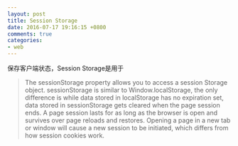 ```yaml
---
layout: post
title: Session Storage
date: 2016-07-17 19:16:15 +0800
comments: true
categories:
- web
---
```


保存客户端状态，Session Storage是用于

> The sessionStorage property allows you to access a session Storage object. sessionStorage is similar to Window.localStorage, the only difference is while data stored in localStorage has no expiration set, data stored in sessionStorage gets cleared when the page session ends. A page session lasts for as long as the browser is open and survives over page reloads and restores. Opening a page in a new tab or window will cause a new session to be initiated, which differs from how session cookies work.

